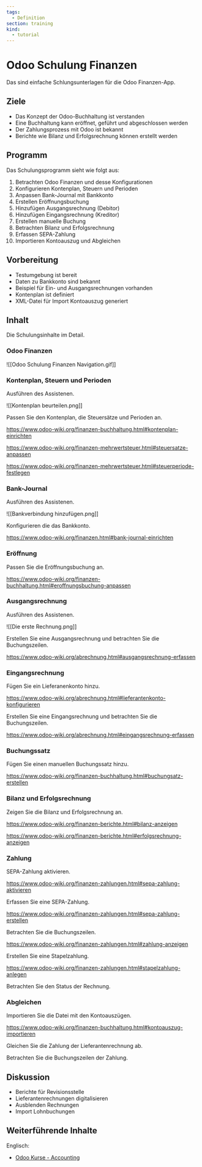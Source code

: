 ```yaml
---
tags:
  - Definition
section: training
kind:
  - tutorial
---
```


# Odoo Schulung Finanzen

Das sind einfache Schlungsunterlagen für die Odoo Finanzen-App.

## Ziele

- Das Konzept der Odoo-Buchhaltung ist verstanden
- Eine Buchhaltung kann eröffnet, geführt und abgeschlossen werden
- Der Zahlungsprozess mit Odoo ist bekannt
- Berichte wie Bilanz und Erfolgsrechnung können erstellt werden

## Programm

Das Schulungsprogramm sieht wie folgt aus:

1. Betrachten Odoo Finanzen und desse Konfigurationen
2. Konfigurieren Kontenplan, Steuern und Perioden
3. Anpassen Bank-Journal mit Bankkonto
4. Erstellen Eröffnungsbuchung
5. Hinzufügen Ausgangsrechnung (Debitor)
6. Hinzufügen Eingangsrechnung (Kreditor)
7. Erstellen manuelle Buchung
8. Betrachten Bilanz und Erfolgsrechnung
9. Erfassen SEPA-Zahlung
10. Importieren Kontoauszug und Abgleichen

## Vorbereitung

- Testumgebung ist bereit
- Daten zu Bankkonto sind bekannt
- Beispiel für Ein- und Ausgangsrechnungen vorhanden
- Kontenplan ist definiert
- XML-Datei für Import Kontoauszug generiert

## Inhalt

Die Schulungsinhalte im Detail.

### Odoo Finanzen

![[Odoo Schulung Finanzen Navigation.gif]]

### Kontenplan, Steuern und Perioden

Ausführen des Assistenen.

![[Kontenplan beurteilen.png]]

Passen Sie den Kontenplan, die Steuersätze und Perioden an.

<https://www.odoo-wiki.org/finanzen-buchhaltung.html#kontenplan-einrichten>

<https://www.odoo-wiki.org/finanzen-mehrwertsteuer.html#steuersatze-anpassen>

<https://www.odoo-wiki.org/finanzen-mehrwertsteuer.html#steuerperiode-festlegen>

### Bank-Journal

Ausführen des Assistenen.

![[Bankverbindung hinzufügen.png]]

Konfigurieren die das Bankkonto.

<https://www.odoo-wiki.org/finanzen.html#bank-journal-einrichten>

### Eröffnung

Passen Sie die Eröffnungsbuchung an.

<https://www.odoo-wiki.org/finanzen-buchhaltung.html#eroffnungsbuchung-anpassen>

### Ausgangsrechnung

Ausführen des Assistenen.

![[Die erste Rechnung.png]]

Erstellen Sie eine Ausgangsrechnung und betrachten Sie die Buchungszeilen.

<https://www.odoo-wiki.org/abrechnung.html#ausgangsrechnung-erfassen>

### Eingangsrechnung

Fügen Sie ein Lieferanenkonto hinzu.

<https://www.odoo-wiki.org/abrechnung.html#lieferantenkonto-konfigurieren>

Erstellen Sie eine Eingangsrechnung und betrachten Sie die Buchungszeilen.

<https://www.odoo-wiki.org/abrechnung.html#eingangsrechnung-erfassen>

### Buchungssatz

Fügen Sie einen manuellen Buchungssatz hinzu.

<https://www.odoo-wiki.org/finanzen-buchhaltung.html#buchungsatz-erstellen>

### Bilanz und Erfolgsrechnung

Zeigen Sie die Bilanz und Erfolgsrechnung an.

<https://www.odoo-wiki.org/finanzen-berichte.html#bilanz-anzeigen>

<https://www.odoo-wiki.org/finanzen-berichte.html#erfolgsrechnung-anzeigen>

### Zahlung

SEPA-Zahlung aktivieren.

<https://www.odoo-wiki.org/finanzen-zahlungen.html#sepa-zahlung-aktivieren>

Erfassen Sie eine SEPA-Zahlung.

<https://www.odoo-wiki.org/finanzen-zahlungen.html#sepa-zahlung-erstellen>

Betrachten Sie die Buchungszeilen.

<https://www.odoo-wiki.org/finanzen-zahlungen.html#zahlung-anzeigen>

Erstellen Sie eine Stapelzahlung.

<https://www.odoo-wiki.org/finanzen-zahlungen.html#stapelzahlung-anlegen>

Betrachten Sie den Status der Rechnung.

### Abgleichen

Importieren Sie die Datei mit den Kontoauszügen.

<https://www.odoo-wiki.org/finanzen-buchhaltung.html#kontoauszug-importieren>

Gleichen Sie die Zahlung der Lieferantenrechnung ab.

Betrachten Sie die Buchungszeilen der Zahlung.

## Diskussion

- Berichte für Revisionsstelle
- Lieferantenrechnungen digitalisieren
- Ausblenden Rechnungen
- Import Lohnbuchungen

## Weiterführende Inhalte

Englisch:

- [Odoo Kurse - Accounting](https://www.odoo.com/de_DE/slides/accounting-19)

